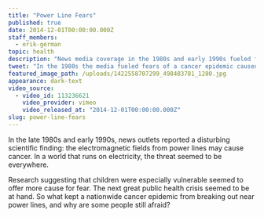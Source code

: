 ```yaml
---
title: "Power Line Fears"
published: true
date: 2014-12-01T00:00:00.000Z
staff_members:
  - erik-german
topic: health
description: "News media coverage in the 1980s and early 1990s fueled fears of a national cancer epidemic caused by power lines and generated a debate that still lingers today."
tweet: "In the 1980s the media fueled fears of a cancer epidemic caused by power lines, but was it true?"
featured_image_path: /uploads/1422558707299_498483781_1280.jpg
appearance: dark-text
video_source:
  - video_id: 113236621
    video_provider: vimeo
    video_released_at: "2014-12-01T00:00:00.000Z"
slug: power-line-fears
---
```


In the late 1980s and early 1990s, news outlets reported a disturbing scientific finding: the electromagnetic fields from power lines may cause cancer. In a world that runs on electricity, the threat seemed to be everywhere.

Research suggesting that children were especially vulnerable seemed to offer more cause for fear. The next great public health crisis seemed to be at hand. So what kept a nationwide cancer epidemic from breaking out near power lines, and why are some people still afraid?

